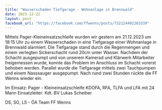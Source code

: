 ```yaml
---
title: "Wasserschaden Tiefgarage - Wohnanlage in Brennwald"
date: 2023-12-22
layout: post
facebook_url: "https://facebook.com/ffwenns/posts/732124492283339"
---
```


Mittels Pager-Kleineinsatzschleife wurden wir gestern am 21.12.2023 um 18:15 Uhr zu einem Wasserschaden in eine Tiefgarage einer Wohnanlage in Brennwald alarmiert. Die Tiefgarage stand durch die Regenmengen und einem verlegten Sickerschacht rund 20cm unter Wasser. Nachdem der Schacht ausgepumpt und von unserem Kamerad und Klärwerk Mitarbeiter freigemessen wurde, konnte das Problem im Anschluss im Schacht vorerst behoben werden. Parallel wurde die Tiefgarage mittels zwei Tauchpumpen und einem Nasssauger ausgepumpt. Nach rund zwei Stunden rückte die FF Wenns wieder ein. 

Im Einsatz:
 Pager - Kleineinsatzschleife
 KDOFA, RFA, TLFA und LFA mit 24 Mann 
 Einsatzleiter: Kdt. BV Lukas Scheiber

 DS, SG, LS - ÖA Team FF Wenns